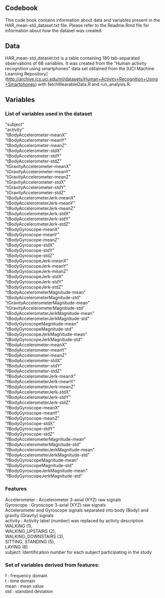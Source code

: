 ## Codebook

This code book contains information about data and variables present in the HAR_mean-std_dataset.txt file. Please refer to the Readme.Rmd file for information about how the dataset was created. 

## Data

HAR_mean-std_dataset.txt is a table containing 180 tab-separated observations of 68 variables. It was created from the "Human activity recognition using smartphones" data set obtained from the [UCI  Machine Learning Repository] (http://archive.ics.uci.edu/ml/datasets/Human+Activity+Recognition+Using+Smartphones) with fetchWearableData.R and run_analysis.R.

## Variables

### List of variables used in the dataset

"subject"  
"activity"  
"tBodyAccelerometer-meanX"  
"tBodyAccelerometer-meanY"  
"tBodyAccelerometer-meanZ"  
"tBodyAccelerometer-stdX"  
"tBodyAccelerometer-stdY"  
"tBodyAccelerometer-stdZ"  
"tGravityAccelerometer-meanX"  
"tGravityAccelerometer-meanY"  
"tGravityAccelerometer-meanZ"  
"tGravityAccelerometer-stdX"  
"tGravityAccelerometer-stdY"  
"tGravityAccelerometer-stdZ"  
"tBodyAccelerometerJerk-meanX"  
"tBodyAccelerometerJerk-meanY"  
"tBodyAccelerometerJerk-meanZ"  
"tBodyAccelerometerJerk-stdX"  
"tBodyAccelerometerJerk-stdY"  
"tBodyAccelerometerJerk-stdZ"  
"tBodyGyroscope-meanX"  
"tBodyGyroscope-meanY"  
"tBodyGyroscope-meanZ"  
"tBodyGyroscope-stdX"  
"tBodyGyroscope-stdY"  
"tBodyGyroscope-stdZ"  
"tBodyGyroscopeJerk-meanX"  
"tBodyGyroscopeJerk-meanY"  
"tBodyGyroscopeJerk-meanZ"  
"tBodyGyroscopeJerk-stdX"  
"tBodyGyroscopeJerk-stdY"  
"tBodyGyroscopeJerk-stdZ"  
"tBodyAccelerometerMagnitude-mean"  
"tBodyAccelerometerMagnitude-std"  
"tGravityAccelerometerMagnitude-mean"  
"tGravityAccelerometerMagnitude-std"  
"tBodyAccelerometerJerkMagnitude-mean"  
"tBodyAccelerometerJerkMagnitude-std"  
"tBodyGyroscopeMagnitude-mean"  
"tBodyGyroscopeMagnitude-std"  
"tBodyGyroscopeJerkMagnitude-mean"  
"tBodyGyroscopeJerkMagnitude-std"  
"fBodyAccelerometer-meanX"  
"fBodyAccelerometer-meanY"  
"fBodyAccelerometer-meanZ"  
"fBodyAccelerometer-stdX"  
"fBodyAccelerometer-stdY"  
"fBodyAccelerometer-stdZ"  
"fBodyAccelerometerJerk-meanX"  
"fBodyAccelerometerJerk-meanY"  
"fBodyAccelerometerJerk-meanZ"  
"fBodyAccelerometerJerk-stdX"  
"fBodyAccelerometerJerk-stdY"  
"fBodyAccelerometerJerk-stdZ"  
"fBodyGyroscope-meanX"  
"fBodyGyroscope-meanY"  
"fBodyGyroscope-meanZ"  
"fBodyGyroscope-stdX"  
"fBodyGyroscope-stdY"  
"fBodyGyroscope-stdZ"  
"fBodyAccelerometerMagnitude-mean"  
"fBodyAccelerometerMagnitude-std"  
"fBodyAccelerometerJerkMagnitude-mean"  
"fBodyAccelerometerJerkMagnitude-std"  
"fBodyGyroscopeMagnitude-mean"  
"fBodyGyroscopeMagnitude-std"  
"fBodyGyroscopeJerkMagnitude-mean"  
"fBodyGyroscopeJerkMagnitude-std"  

### Features

Accelerometer : Accelerometer 3-axial (XYZ) raw signals  
Gyroscope :     Gryoscope 3-axial (XYZ) raw signals  
Accelerometer and Gyroscope signals separated into body (Body) and gravity (Gravity) signals  
activity :      Activity label (number) was replaced by activty description  
        WALKING (1),   
        WALKING_UPSTAIRS (2),   
        WALKING_DOWNSTAIRS (3),   
        SITTING, STANDING (5),   
        LAYING (6)  
subject: Identification number for each subject participating in the study  

### Set of variables derived from features: 

f : frequency domain   
t : time domain        
mean : mean value         
std : standard deviation  

